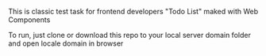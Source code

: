 This is classic test task for frontend developers "Todo List" maked with Web Components

To run, just clone or download this repo to your local server domain folder and open locale domain in browser
